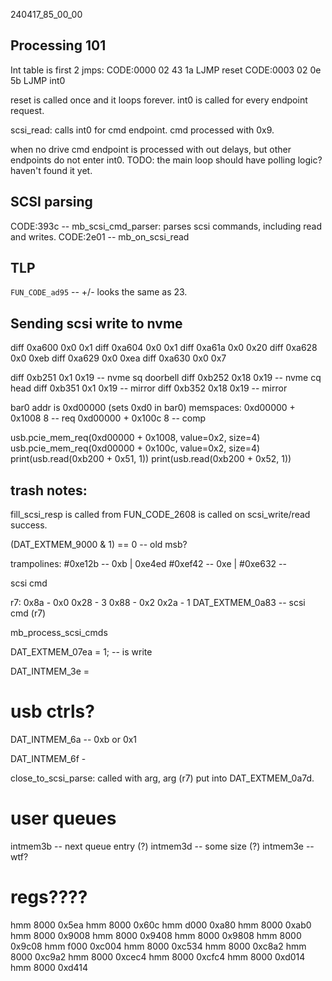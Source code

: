 240417_85_00_00

## Processing 101

Int table is first 2 jmps:
CODE:0000  02 43 1a      LJMP       reset
CODE:0003  02 0e 5b      LJMP       int0

reset is called once and it loops forever.
int0 is called for every endpoint request.

scsi_read:
calls int0 for cmd endpoint. cmd processed with 0x9.

when no drive cmd endpoint is processed with out delays, but other endpoints do not enter int0.
TODO: the main loop should have polling logic? haven't found it yet.

## SCSI parsing

CODE:393c -- mb_scsi_cmd_parser: parses scsi commands, including read and writes.
CODE:2e01 -- mb_on_scsi_read

## TLP
`FUN_CODE_ad95` -- +/- looks the same as 23.

## Sending scsi write to nvme
diff 0xa600 0x0 0x1
diff 0xa604 0x0 0x1
diff 0xa61a 0x0 0x20
diff 0xa628 0x0 0xeb
diff 0xa629 0x0 0xea
diff 0xa630 0x0 0x7

diff 0xb251 0x1 0x19 -- nvme sq doorbell
diff 0xb252 0x18 0x19 -- nvme cq head
diff 0xb351 0x1 0x19 -- mirror
diff 0xb352 0x18 0x19 -- mirror

bar0 addr is 0xd00000 (sets 0xd0 in bar0)
memspaces:
0xd00000 + 0x1008 8 -- req
0xd00000 + 0x100c 8 -- comp

usb.pcie_mem_req(0xd00000 + 0x1008, value=0x2, size=4)
usb.pcie_mem_req(0xd00000 + 0x100c, value=0x2, size=4)
print(usb.read(0xb200 + 0x51, 1))
print(usb.read(0xb200 + 0x52, 1))

## trash notes:

fill_scsi_resp is called from FUN_CODE_2608 is called on scsi_write/read success.

(DAT_EXTMEM_9000 & 1) == 0 -- old msb?

trampolines:
#0xe12b -- 0xb | 0xe4ed
#0xef42 -- 0xe | 
#0xe632 -- 


scsi cmd

r7:
0x8a - 0x0
0x28 - 3
0x88 - 0x2
0x2a - 1
DAT_EXTMEM_0a83 -- scsi cmd (r7)

mb_process_scsi_cmds

DAT_EXTMEM_07ea = 1; -- is write


DAT_INTMEM_3e = 


# usb ctrls?
DAT_INTMEM_6a -- 0xb or 0x1

  <!-- DAT_EXTMEM_9093 = 8;
  DAT_EXTMEM_9094 = 2; -->

DAT_INTMEM_6f -



close_to_scsi_parse: called with arg, arg (r7) put into DAT_EXTMEM_0a7d.



# user queues
intmem3b -- next queue entry (?)
intmem3d -- some size (?)
intmem3e -- wtf?

# regs????
hmm 8000 0x5ea
hmm 8000 0x60c
hmm d000 0xa80
hmm 8000 0xab0
hmm 8000 0x9008
hmm 8000 0x9408
hmm 8000 0x9808
hmm 8000 0x9c08
hmm f000 0xc004
hmm 8000 0xc534
hmm 8000 0xc8a2
hmm 8000 0xc9a2
hmm 8000 0xcec4
hmm 8000 0xcfc4
hmm 8000 0xd014
hmm 8000 0xd414
